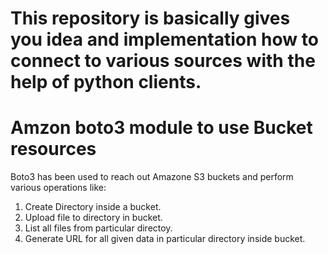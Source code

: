 # This repository is basically gives you idea and implementation how to connect to various sources with the help of python clients.
# Amzon boto3 module to use Bucket resources
Boto3 has been used to reach out Amazone S3 buckets and perform various operations like:
1) Create Directory inside a bucket. 
2) Upload file to directory in bucket. 
3) List all files from particular directoy. 
4) Generate URL for all given data in particular directory inside bucket.
